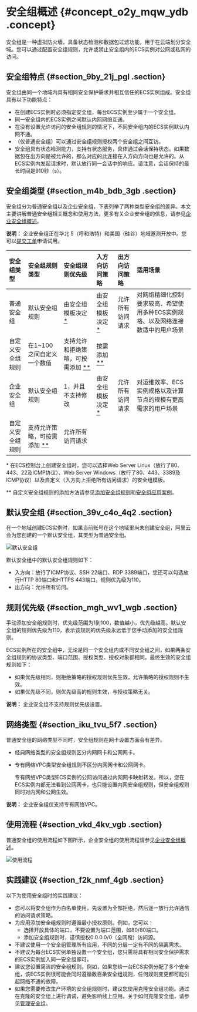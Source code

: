 # 安全组概述 {#concept_o2y_mqw_ydb .concept}

安全组是一种虚拟防火墙，具备状态检测和数据包过滤功能，用于在云端划分安全域。您可以通过配置安全组规则，允许或禁止安全组内的ECS实例对公网或私网的访问。

## 安全组特点 {#section_9by_21j_pgl .section}

安全组由同一个地域内具有相同安全保护需求并相互信任的ECS实例组成。安全组具有以下功能特点：

-   在创建ECS实例时必须指定安全组，每台ECS实例至少属于一个安全组。
-   同一安全组内的ECS实例之间默认内网网络互通。
-   在没有设置允许访问的安全组规则的情况下，不同安全组内的ECS实例默认内网不通。
-   （仅普通安全组）可以通过安全组规则授权两个安全组之间互访。
-   安全组具有状态检测能力，支持有状态服务，具体通过会话保持状态。如果数据包在出方向是被允许的，那么对应的此连接在入方向方向也是允许的。从ECS实例内发起请求时，默认放行同一会话中的响应。请注意，会话保持的最长时间是910秒（s）。

## 安全组类型 {#section_m4b_bdb_3gb .section}

安全组分为普通安全组以及企业安全组，下表列举了两种类型安全组的差异。本文主要讲解普通安全组相关概念和使用方法，更多有关企业安全组的信息，请参见[企业安全组概述](cn.zh-CN/安全/安全组/企业安全组概述.md#)。

**说明：** 企业安全组正在华北 5（呼和浩特）和美国（硅谷）地域邀测开放中。您可以[提交工单](https://selfservice.console.aliyun.com/ticket/createIndex.htm)申请试用。

|安全组类型|安全组规则类型|安全组规则优先级|入方向访问策略|出方向访问策略|适用场景|
|:----|:------|:-------|:------|:------|:---|
|普通安全组|默认安全组规则|由安全组模板决定 [\*](#)|由安全组模板决定 [\*](#)|允许所有访问请求|对网络精细化控制要求较高、希望使用多种ECS实例规格、以及网络连接数适中的用户场景|
|自定义安全组规则|在1~100之间自定义一个数值|支持允许和拒绝策略，可按需添加 [\*\*](#)|按需添加 [\*\*](#)|
|企业安全组|默认安全组规则|1，并且不支持修改|由安全组模板决定 [\*](#)|允许所有访问请求|对运维效率、ECS实例规格以及计算节点的规模有更高需求的用户场景|
|自定义安全组规则|支持允许策略，可按需添加 [\*\*](#)|允许所有访问请求|

\* 在ECS控制台上创建安全组时，您可以选择Web Server Linux（放行了80、443、22及ICMP协议）、Web Server Windows（放行了80、443、3389及ICMP协议）以及自定义（入方向上拒绝所有访问请求）的安全组模板。

\*\* 自定义安全组规则的添加方法请参见[添加安全组规则](../../../../cn.zh-CN/安全/安全组/添加安全组规则.md#)和[安全组应用案例](../../../../cn.zh-CN/安全/安全组/安全组应用案例.md#)。

## 默认安全组 {#section_39v_c4o_4q2 .section}

在一个地域创建ECS实例时，如果当前账号在这个地域里尚未创建安全组，阿里云会为您创建的一个默认安全组，其类型为普通安全组。

![默认安全组](http://static-aliyun-doc.oss-cn-hangzhou.aliyuncs.com/assets/img/9569/156446470148516_zh-CN.png)

默认安全组中的默认安全组规则如下：

-   入方向：放行了ICMP协议、SSH 22端口、RDP 3389端口，您还可以勾选放行HTTP 80端口和HTTPS 443端口。规则优先级为110。
-   出方向：允许所有访问。

## 规则优先级 {#section_mgh_wv1_wgb .section}

手动添加安全组规则时，优先级范围为1到100，数值越小，优先级越高。默认安全组的规则优先级为110，表示该规则的优先级永远低于您手动添加的安全组规则。

ECS实例所在的安全组中，无论是同一个安全组内或不同安全组之间，如果两条安全组规则的协议类型、端口范围、授权类型、授权对象都相同，最终生效的安全组规则如下：

-   如果优先级相同，则拒绝策略的授权规则优先生效，允许策略的授权规则不生效。
-   如果优先级不同，则优先级高的规则生效，与授权策略无关。

**说明：** 企业安全组不支持规则优先级设置。

## 网络类型 {#section_iku_tvu_5f7 .section}

普通安全组的网络类型不同时，安全组规则在网卡设置方面会有差异。

-   经典网络类型的安全组规则区分内网网卡和公网网卡。
-   专有网络VPC类型安全组规则不区分内网网卡和公网网卡。

    专有网络VPC类型ECS实例的公网访问通过内网网卡映射转发。所以，您在ECS实例内部无法看到公网网卡，也只能设置内网安全组规则，但安全组规则同时对内网和公网生效。


**说明：** 企业安全组仅支持专有网络VPC。

## 使用流程 {#section_vkd_4kv_vgb .section}

普通安全组的使用流程如下图所示，企业安全组的使用流程请参见[企业安全组概述](cn.zh-CN/安全/安全组/企业安全组概述.md#)。

![使用流程](http://static-aliyun-doc.oss-cn-hangzhou.aliyuncs.com/assets/img/9569/156446470239612_zh-CN.png)

## 实践建议 {#section_f2k_nmf_4gb .section}

以下为使用安全组时的实践建议：

-   您可以将安全组作为白名单使用，先设置为全部拒绝，然后逐一放行允许通信的访问请求策略。
-   为应用添加安全组规则时遵循最小授权原则。例如，您可以：
    -   选择开放具体的端口，不要设置为端口范围，如80/80端口。
    -   添加安全组规则时，谨慎授权0.0.0.0/0（全网段）访问源。
-   不建议使用一个安全组管理所有应用，不同的分层一定有不同的隔离需求。
-   不建议为每台ECS实例单独设置一个安全组，您只需将具有相同安全保护需求的ECS实例加入同一安全组即可。
-   建议您设置简洁的安全组规则。例如，如果您给一台ECS实例分配了多个安全组，该ECS实例很可能会同时遵循数百条安全组规则，任何规则变更都可能引起网络不通的故障。
-   如果您需要修改生产环境的安全组规则时，建议您使用克隆安全组功能。通过在克隆的安全组上进行调试，避免影响线上应用。关于如何克隆安全组，请参见[管理安全组](cn.zh-CN/安全/安全组/管理安全组.md#)。

